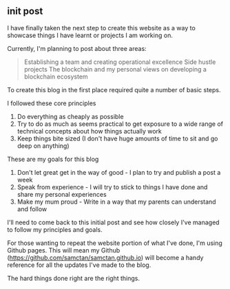 ## init post

I have finally taken the next step to create this website as a way to showcase things I have learnt or projects I am working on.

Currently, I'm planning to post about three areas:
> Establishing a team and creating operational excellence
> Side hustle projects
> The blockchain and my personal views on developing a blockchain ecosystem

To create this blog in the first place required quite a number of basic steps.

I followed these core principles
1. Do everything as cheaply as possible
2. Try to do as much as seems practical to get exposure to a wide range of technical concepts about how things actually work
3. Keep things bite sized (I don't have huge amounts of time to sit and go deep on anything)

These are my goals for this blog
1. Don't let great get in the way of good - I plan to try and publish a post a week
2. Speak from experience - I will try to stick to things I have done and share my personal experiences
3. Make my mum proud - Write in a way that my parents can understand and follow

I'll need to come back to this initial post and see how closely I've managed to follow my principles and goals.

For those wanting to repeat the website portion of what I've done, I'm using Github pages. This will mean my Github (https://github.com/samctan/samctan.github.io) will become a handy reference for all the updates I've made to the blog.

The hard things done right are the right things.
